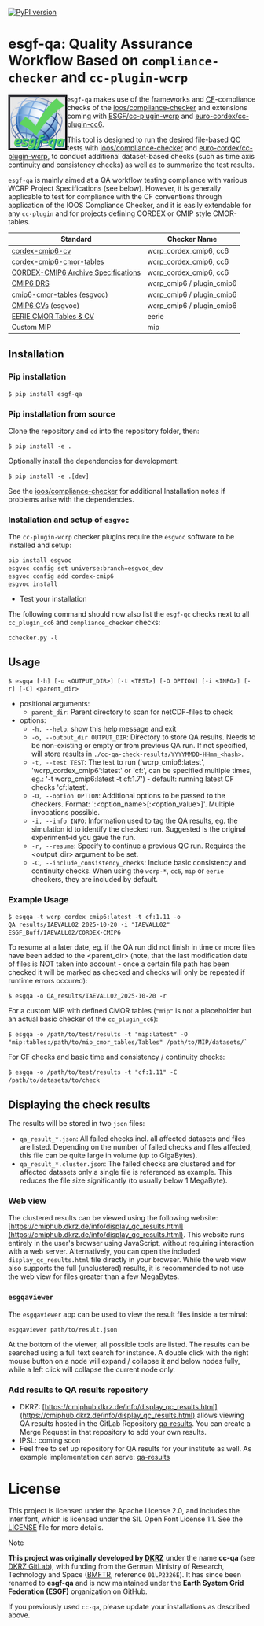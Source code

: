 [![PyPI version](https://img.shields.io/pypi/v/esgf-qa.svg)](https://pypi.org/project/esgf-qa/)

# esgf-qa: Quality Assurance Workflow Based on `compliance-checker` and `cc-plugin-wcrp` 
<img src="https://raw.githubusercontent.com/ESGF/esgf-qa/master/docs/esgf-qa_Logo.png" align="left" width="120">

`esgf-qa` makes use of the frameworks and [CF](https://cfconventions.org/)-compliance checks of the
[ioos/compliance-checker](https://github.com/ioos/compliance-checker) and extensions coming with
[ESGF/cc-plugin-wcrp](https://github.com/ESGF/cc-plugin-wcrp) and
[euro-cordex/cc-plugin-cc6](https://github.com/euro-cordex/cc-plugin-cc6).

This tool is designed to run the desired file-based QC tests with
[ioos/compliance-checker](https://github.com/ioos/compliance-checker) and
[euro-cordex/cc-plugin-wcrp](https://github.com/euro-cordex/cc-plugin-wcrp),
to conduct additional dataset-based checks (such as time axis continuity and
consistency checks) as well as to summarize the test results.

`esgf-qa` is mainly aimed at a QA workflow testing compliance with various WCRP Project Specifications (see below).
However, it is generally applicable to test for compliance with the CF conventions through application of the IOOS Compliance Checker,
and it is easily extendable for any `cc-plugin` and for projects defining CORDEX or CMIP style CMOR-tables.

| Standard                                                                                             | Checker Name |
| ---------------------------------------------------------------------------------------------------- | ------------ |
| [cordex-cmip6-cv](https://github.com/WCRP-CORDEX/cordex-cmip6-cv)                                    |  wcrp_cordex_cmip6, cc6 |
| [cordex-cmip6-cmor-tables](https://github.com/WCRP-CORDEX/cordex-cmip6-cmor-tables)                  |  wcrp_cordex_cmip6, cc6 |
| [CORDEX-CMIP6 Archive Specifications](https://doi.org/10.5281/zenodo.10961069)                       |  wcrp_cordex_cmip6, cc6 |
| [CMIP6 DRS](https://wcrp-cmip.github.io/WGCM_Infrastructure_Panel/Papers/CMIP6_global_attributes_filenames_CVs_v6.2.7.pdf) | wcrp_cmip6 / plugin_cmip6 |
| [cmip6-cmor-tables](https://github.com/PCMDI/cmip6-cmor-tables) (esgvoc) | wcrp_cmip6 / plugin_cmip6 |
| [CMIP6 CVs](https://github.com/WCRP-CMIP/CMIP6_CVs) (esgvoc) | wcrp_cmip6 / plugin_cmip6 |
| [EERIE CMOR Tables & CV](https://github.com/eerie-project/dreq_tools) | eerie |
| Custom MIP | mip |

## Installation

### Pip installation

```shell
$ pip install esgf-qa
```

### Pip installation from source

Clone the repository and `cd` into the repository folder, then:
```shell
$ pip install -e .
```

Optionally install the dependencies for development:
```shell
$ pip install -e .[dev]
```

See the [ioos/compliance-checker](https://github.com/ioos/compliance-checker#installation) for
additional Installation notes if problems arise with the dependencies.

### Installation and setup of `esgvoc`

The `cc-plugin-wcrp` checker plugins require the `esgvoc` software to be installed and setup:
```
pip install esgvoc
esgvoc config set universe:branch=esgvoc_dev
esgvoc config add cordex-cmip6
esgvoc install
```

- Test your installation

The following command should now also list the `esgf-qc` checks next to all `cc_plugin_cc6` and `compliance_checker` checks:
```
cchecker.py -l
```

## Usage

```shell
$ esgqa [-h] [-o <OUTPUT_DIR>] [-t <TEST>] [-O OPTION] [-i <INFO>] [-r] [-C] <parent_dir>
```

- positional arguments:
  - `parent_dir`: Parent directory to scan for netCDF-files to check
- options:
  - `-h, --help`: show this help message and exit
  - `-o, --output_dir OUTPUT_DIR`: Directory to store QA results. Needs to be non-existing or empty or from previous QA run. If not specified, will store results in `./cc-qa-check-results/YYYYMMDD-HHmm_<hash>`.
  - `-t, --test TEST`: The test to run ('wcrp_cmip6:latest', 'wcrp_cordex_cmip6':latest' or 'cf:<version>', can be specified multiple times, eg.: '-t wcrp_cmip6:latest -t cf:1.7') - default: running latest CF checks 'cf:latest'.
  - `-O, --option OPTION`: Additional options to be passed to the checkers. Format: '<checker>:<option_name>[:<option_value>]'. Multiple invocations possible.
  - `-i, --info INFO`:  Information used to tag the QA results, eg. the simulation id to identify the checked run. Suggested is the original experiment-id you gave the run.
  - `-r, --resume`: Specify to continue a previous QC run. Requires the <output_dir> argument to be set.
  - `-C, --include_consistency_checks`: Include basic consistency and continuity checks. When using the `wcrp-*`, `cc6`, `mip` or `eerie` checkers, they are included by default.

### Example Usage

```shell
$ esgqa -t wcrp_cordex_cmip6:latest -t cf:1.11 -o QA_results/IAEVALL02_2025-10-20 -i "IAEVALL02" ESGF_Buff/IAEVALL02/CORDEX-CMIP6
```

To resume at a later date, eg. if the QA run did not finish in time or more files have been added to the <parent_dir>
(note, that the last modification date of files is NOT taken into account - once a certain file path has been checked
it will be marked as checked and checks will only be repeated if runtime errors occured):

```shell
$ esgqa -o QA_results/IAEVALL02_2025-10-20 -r
```

For a custom MIP with defined CMOR tables (`"mip"` is not a placeholder but an actual basic checker of the `cc_plugin_cc6`):

```shell
$ esgqa -o /path/to/test/results -t "mip:latest" -O "mip:tables:/path/to/mip_cmor_tables/Tables" /path/to/MIP/datasets/`
```

For CF checks and basic time and consistency / continuity checks:
```shell
$ esgqa -o /path/to/test/results -t "cf:1.11" -C /path/to/datasets/to/check
```

## Displaying the check results

The results will be stored in two `json` files:
- `qa_result_*.json`: All failed checks incl. all affected datasets and files are listed. Depending on the number of failed checks and files affected, this file can be quite large in volume (up to GigaBytes).
- `qa_result_*.cluster.json`: The failed checks are clustered and for affected datasets only a single file is referenced as example. This reduces the file size significantly (to usually below 1 MegaByte).

### Web view
The clustered results can be viewed using the following website:
[https://cmiphub.dkrz.de/info/display_qc_results.html](https://cmiphub.dkrz.de/info/display_qc_results.html).
This website runs entirely in the user's browser using JavaScript, without requiring interaction with a web server.
Alternatively, you can open the included `display_qc_results.html` file directly in your browser.
While the web view also supports the full (unclustered) results, it is recommended to not use the web view for files greater than a few MegaBytes.

### `esgqaviewer`
The `esgqaviewer` app can be used to view the result files inside a terminal:
```
esgqaviewer path/to/result.json
```
At the bottom of the viewer, all possible tools are listed. The results can be searched using a full text search for instance.
A double click with the right mouse button on a node will expand / collapse it and below nodes fully, while a left click will collapse the current node only.

### Add results to QA results repository

- DKRZ: [https://cmiphub.dkrz.de/info/display_qc_results.html](https://cmiphub.dkrz.de/info/display_qc_results.html) allows viewing QA results hosted
in the GitLab Repository [qa-results](https://gitlab.dkrz.de/udag/qa-results). You can create a Merge Request in that repository to add your own results.
- IPSL: coming soon
- Feel free to set up repository for QA results for your institute as well. As example implementation can serve: [qa-results](https://gitlab.dkrz.de/udag/qa-results)

# License

This project is licensed under the Apache License 2.0, and includes the Inter font, which is licensed under the SIL Open Font License 1.1. See the [LICENSE](./LICENSE) file for more details.

> [!NOTE]
> **This project was originally developed by [DKRZ](https://www.dkrz.de)** under the name **cc-qa** (see [DKRZ GitLab](https://gitlab.dkrz.de/udag/cc-qa)), with funding from the German Ministry of Research, Technology and Space ([BMFTR](https://www.bmftr.bund.de/en), reference `01LP2326E`).
> It has since been renamed to **esgf-qa** and is now maintained under the **Earth System Grid Federation (ESGF)** organization on GitHub.
>
> If you previously used `cc-qa`, please update your installations as described above.
